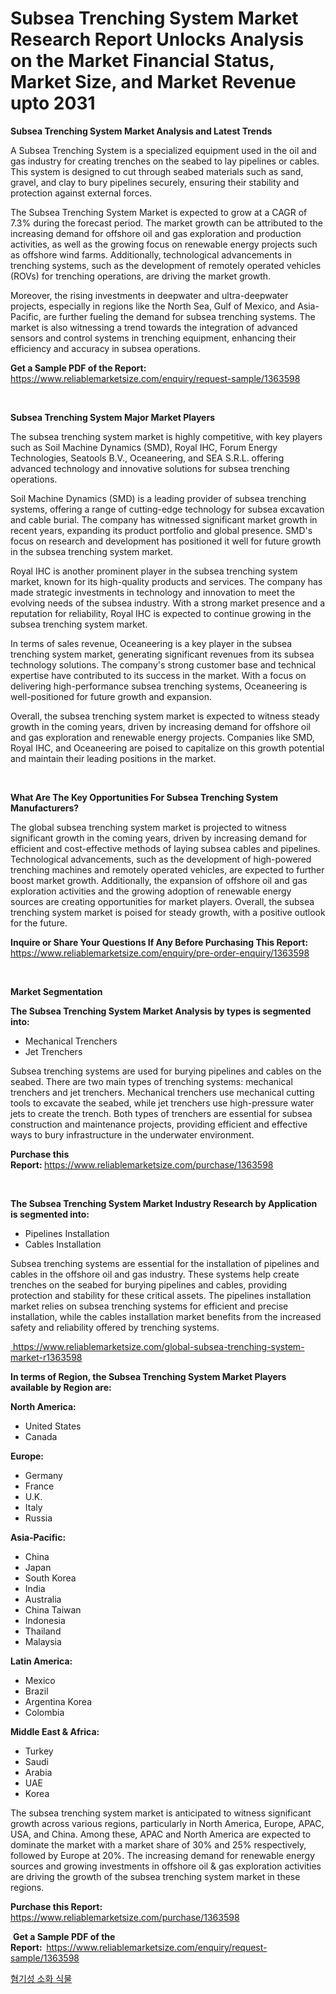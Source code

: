 <p><h1>Subsea Trenching System Market Research Report Unlocks Analysis on the Market Financial Status, Market Size, and Market Revenue upto 2031</h1></p><p><strong>Subsea Trenching System Market Analysis and Latest Trends</strong></p>
<p><p>A Subsea Trenching System is a specialized equipment used in the oil and gas industry for creating trenches on the seabed to lay pipelines or cables. This system is designed to cut through seabed materials such as sand, gravel, and clay to bury pipelines securely, ensuring their stability and protection against external forces.</p><p>The Subsea Trenching System Market is expected to grow at a CAGR of 7.3% during the forecast period. The market growth can be attributed to the increasing demand for offshore oil and gas exploration and production activities, as well as the growing focus on renewable energy projects such as offshore wind farms. Additionally, technological advancements in trenching systems, such as the development of remotely operated vehicles (ROVs) for trenching operations, are driving the market growth.</p><p>Moreover, the rising investments in deepwater and ultra-deepwater projects, especially in regions like the North Sea, Gulf of Mexico, and Asia-Pacific, are further fueling the demand for subsea trenching systems. The market is also witnessing a trend towards the integration of advanced sensors and control systems in trenching equipment, enhancing their efficiency and accuracy in subsea operations.</p></p>
<p><strong>Get a Sample PDF of the Report:&nbsp;</strong> <a href="https://www.reliablemarketsize.com/enquiry/request-sample/1363598">https://www.reliablemarketsize.com/enquiry/request-sample/1363598</a></p>
<p>&nbsp;</p>
<p><strong>Subsea Trenching System Major Market Players</strong></p>
<p><p>The subsea trenching system market is highly competitive, with key players such as Soil Machine Dynamics (SMD), Royal IHC, Forum Energy Technologies, Seatools B.V., Oceaneering, and SEA S.R.L. offering advanced technology and innovative solutions for subsea trenching operations.</p><p>Soil Machine Dynamics (SMD) is a leading provider of subsea trenching systems, offering a range of cutting-edge technology for subsea excavation and cable burial. The company has witnessed significant market growth in recent years, expanding its product portfolio and global presence. SMD's focus on research and development has positioned it well for future growth in the subsea trenching system market.</p><p>Royal IHC is another prominent player in the subsea trenching system market, known for its high-quality products and services. The company has made strategic investments in technology and innovation to meet the evolving needs of the subsea industry. With a strong market presence and a reputation for reliability, Royal IHC is expected to continue growing in the subsea trenching system market.</p><p>In terms of sales revenue, Oceaneering is a key player in the subsea trenching system market, generating significant revenues from its subsea technology solutions. The company's strong customer base and technical expertise have contributed to its success in the market. With a focus on delivering high-performance subsea trenching systems, Oceaneering is well-positioned for future growth and expansion.</p><p>Overall, the subsea trenching system market is expected to witness steady growth in the coming years, driven by increasing demand for offshore oil and gas exploration and renewable energy projects. Companies like SMD, Royal IHC, and Oceaneering are poised to capitalize on this growth potential and maintain their leading positions in the market.</p></p>
<p>&nbsp;</p>
<p><strong>What Are The Key Opportunities For Subsea Trenching System Manufacturers?</strong></p>
<p><p>The global subsea trenching system market is projected to witness significant growth in the coming years, driven by increasing demand for efficient and cost-effective methods of laying subsea cables and pipelines. Technological advancements, such as the development of high-powered trenching machines and remotely operated vehicles, are expected to further boost market growth. Additionally, the expansion of offshore oil and gas exploration activities and the growing adoption of renewable energy sources are creating opportunities for market players. Overall, the subsea trenching system market is poised for steady growth, with a positive outlook for the future.</p></p>
<p><strong>Inquire or Share Your Questions If Any Before Purchasing This Report:</strong> <a href="https://www.reliablemarketsize.com/enquiry/pre-order-enquiry/1363598">https://www.reliablemarketsize.com/enquiry/pre-order-enquiry/1363598</a></p>
<p>&nbsp;</p>
<p><strong>Market Segmentation</strong></p>
<p><strong>The Subsea Trenching System Market Analysis by types is segmented into:</strong></p>
<p><ul><li>Mechanical Trenchers</li><li>Jet Trenchers</li></ul></p>
<p><p>Subsea trenching systems are used for burying pipelines and cables on the seabed. There are two main types of trenching systems: mechanical trenchers and jet trenchers. Mechanical trenchers use mechanical cutting tools to excavate the seabed, while jet trenchers use high-pressure water jets to create the trench. Both types of trenchers are essential for subsea construction and maintenance projects, providing efficient and effective ways to bury infrastructure in the underwater environment.</p></p>
<p><strong>Purchase this Report:&nbsp;</strong><a href="https://www.reliablemarketsize.com/purchase/1363598">https://www.reliablemarketsize.com/purchase/1363598</a></p>
<p>&nbsp;</p>
<p><strong>The Subsea Trenching System Market Industry Research by Application is segmented into:</strong></p>
<p><ul><li>Pipelines Installation</li><li>Cables Installation</li></ul></p>
<p><p>Subsea trenching systems are essential for the installation of pipelines and cables in the offshore oil and gas industry. These systems help create trenches on the seabed for burying pipelines and cables, providing protection and stability for these critical assets. The pipelines installation market relies on subsea trenching systems for efficient and precise installation, while the cables installation market benefits from the increased safety and reliability offered by trenching systems.</p></p>
<p><a href="https://www.reliablemarketsize.com/global-subsea-trenching-system-market-r1363598">&nbsp;https://www.reliablemarketsize.com/global-subsea-trenching-system-market-r1363598</a></p>
<p><strong>In terms of Region, the Subsea Trenching System Market Players available by Region are:</strong></p>
<p>
    <p> <strong> North America: </strong>
        <ul>
            <li>United States</li>
            <li>Canada</li>
        </ul>
        </p> 
    <p> <strong> Europe: </strong>
        <ul>
            <li>Germany</li>
            <li>France</li>
            <li>U.K.</li>
            <li>Italy</li>
            <li>Russia</li>
        </ul>
        </p> 
    <p> <strong> Asia-Pacific: </strong>
        <ul>
            <li>China</li>
            <li>Japan</li>
            <li>South Korea</li>
            <li>India</li>
            <li>Australia</li>
            <li>China Taiwan</li>
            <li>Indonesia</li>
            <li>Thailand</li>
            <li>Malaysia</li>
        </ul>
        </p> 
    <p> <strong> Latin America: </strong>
        <ul>
            <li>Mexico</li>
            <li>Brazil</li>
            <li>Argentina Korea</li>
            <li>Colombia</li>
        </ul>
        </p> 
    <p> <strong> Middle East & Africa: </strong>
        <ul>
            <li>Turkey</li>
            <li>Saudi</li>
            <li>Arabia</li>
            <li>UAE</li>
            <li>Korea</li>
        </ul>
    </p>
    </p>
<p><p>The subsea trenching system market is anticipated to witness significant growth across various regions, particularly in North America, Europe, APAC, USA, and China. Among these, APAC and North America are expected to dominate the market with a market share of 30% and 25% respectively, followed by Europe at 20%. The increasing demand for renewable energy sources and growing investments in offshore oil & gas exploration activities are driving the growth of the subsea trenching system market in these regions.</p></p>
<p><strong>Purchase this Report: </strong><a href="https://www.reliablemarketsize.com/purchase/1363598">https://www.reliablemarketsize.com/purchase/1363598</a></p>
<p>&nbsp;<strong>Get a Sample PDF of the Report:&nbsp;&nbsp;</strong><a href="https://www.reliablemarketsize.com/enquiry/request-sample/1363598">https://www.reliablemarketsize.com/enquiry/request-sample/1363598</a></p>
<p><strong></strong></p>
<p><p><a href="https://github.com/KellyLyncyh543964/Market-Research-Report-List-3/blob/main/743546471838.md">혐기성 소화 식물</a></p></p>